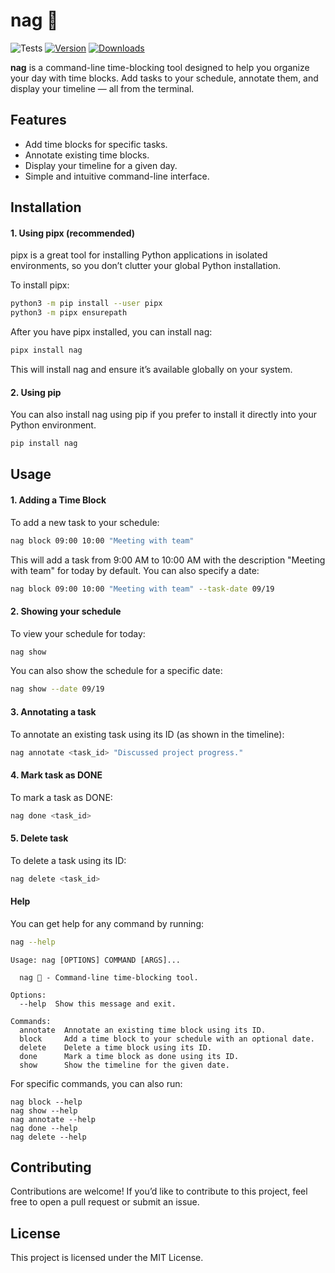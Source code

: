 # nag 🐍️

![Tests](https://github.com/ykumards/nag/actions/workflows/test.yaml/badge.svg)
[![Version](https://img.shields.io/pypi/v/nag.svg)](https://pypi.org/project/nag/)
[![Downloads](https://static.pepy.tech/badge/nag)](https://pepy.tech/project/nag)


**nag** is a command-line time-blocking tool designed to help you organize your day with time blocks. Add tasks to your schedule, annotate them, and display your timeline — all from the terminal.

## Features

- Add time blocks for specific tasks.
- Annotate existing time blocks.
- Display your timeline for a given day.
- Simple and intuitive command-line interface.

## Installation

#### 1. Using pipx (recommended)

pipx is a great tool for installing Python applications in isolated environments, so you don’t clutter your global Python installation.

To install pipx:
```bash
python3 -m pip install --user pipx
python3 -m pipx ensurepath
```

After you have pipx installed, you can install nag:

```bash
pipx install nag
```

This will install nag and ensure it’s available globally on your system.

#### 2. Using pip

You can also install nag using pip if you prefer to install it directly into your Python environment.

```bash
pip install nag
```

## Usage

#### 1. Adding a Time Block

To add a new task to your schedule:

```bash
nag block 09:00 10:00 "Meeting with team"
```

This will add a task from 9:00 AM to 10:00 AM with the description "Meeting with team" for today by default. You can also specify a date:

```bash
nag block 09:00 10:00 "Meeting with team" --task-date 09/19
```

#### 2. Showing your schedule

To view your schedule for today:

```bash
nag show
```

You can also show the schedule for a specific date:

```bash
nag show --date 09/19
```

#### 3. Annotating a task

To annotate an existing task using its ID (as shown in the timeline):

```bash
nag annotate <task_id> "Discussed project progress."
```

#### 4. Mark task as DONE

To mark a task as DONE:

```bash
nag done <task_id>
```

#### 5. Delete task

To delete a task using its ID:

```bash
nag delete <task_id>
```

#### Help

You can get help for any command by running:

```bash
nag --help
```

```
Usage: nag [OPTIONS] COMMAND [ARGS]...

  nag 🐍️ - Command-line time-blocking tool.

Options:
  --help  Show this message and exit.

Commands:
  annotate  Annotate an existing time block using its ID.
  block     Add a time block to your schedule with an optional date.
  delete    Delete a time block using its ID.
  done      Mark a time block as done using its ID.
  show      Show the timeline for the given date.
```

For specific commands, you can also run:

```
nag block --help
nag show --help
nag annotate --help
nag done --help
nag delete --help
```

## Contributing

Contributions are welcome! If you’d like to contribute to this project, feel free to open a pull request or submit an issue.

## License
This project is licensed under the MIT License.